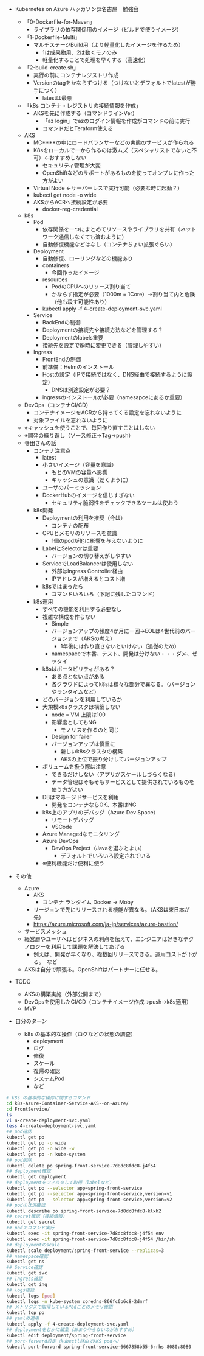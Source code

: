 - Kubernetes on Azure ハッカソン@名古屋　勉強会
  - 「0-Dockerfile-for-Maven」
    - ライブラリの依存関係用のイメージ（ビルドで使うイメージ）
  - 「1-Dockerfile-Multi」
    - マルチステージBuild用（より軽量化したイメージを作るため）
      - 1は成果物用、2は動くモノのみ
      - 軽量化することで処理を早くする（高速化）
  - 「2-build-create.sh」
    - 実行の前にコンテナレジストリ作成
    - Versionのtagをかならずつける（つけないとデフォルトでlatestが勝手につく）
      - latestは最悪
  - 「k8s コンテナ・レジストリの接続情報を作成」
    - AKSを先に作成する（コマンドラインVer）
      - 「az login」でazのログイン情報を作成がコマンドの前に実行
      - コマンドだとTeraform使える
  - AKS
    - MC****の中にロードバランサーなどの実態のサービスが作られる
    - K8sをローカルで一から作るのは激ムズ（スペシャリストでないと不可）←おすすめしない
      - セキュリティ管理が大変
      - OpenShiftなどのサポートがあるものを使ってオンプレに作った方がよい
    - Virtual Node ←サーバーレスで実行可能（必要な時に起動？）
    - kubectl get node -o wide
    - AKSからACRへ接続設定が必要
      - docker-reg-credential
  - k8s
    - Pod
      - 依存関係を一つにまとめてリソースやライブラリを共有（ネットワーク通信しなくても済むように）
      - 自動修復機能などはなし（コンテナちょい拡張ぐらい）
    - Deployment
      - 自動修復、ローリングなどの機能あり
      - containers
        - 今回作ったイメージ
      - resources
        - PodのCPUへのリソース割り当て
        - かならず指定が必要（1000m = 1Core）→割り当て内と危険（他も殺す可能性あり）
      - kubectl apply -f 4-create-deployment-svc.yaml
    - Service
      - BackEndの制御
      - Deploymentの接続先や接続方法などを管理する？
      - Deploymentのlabels重要
      - 接続先を設定で瞬時に変更できる（管理しやすい）
    - Ingress
      - FrontEndの制御
      - 前準備：Helmのインストール
      - Hostの設定（IPで接続ではなく、DNS経由で接続するように設定）
        - DNSは別途設定が必要？
      - ingressのインストールが必要（namesapceにあるか重要）
  - DevOps（コンテナCI/CD）
    - コンテナイメージをACRから持ってくる設定を忘れないように
    - 対象ファイルを忘れないように
  - ※キャッシュを使うことで、毎回作り直すことはしない
  - ※開発の繰り返し（ソース修正→Tag→push）
  - 寺田さんの話
    - コンテナ注意点
      - latest
      - 小さいイメージ（容量を意識）
        - もとのVMの容量へ影響
        - キャッシュの意識（効くように）
      - ユーザのパーミッション
      - DockerHubのイメージを信じすぎない
        - セキュリティ脆弱性をチェックできるツールは使おう
    - k8s開発
      - Deploymentの利用を推奨（今は）
        - コンテナの配布
      - CPUとメモリのリソースを意識
        - 1個のpodが他に影響を与えないように
      - LabelとSelectorは重要
        - バージョンの切り替えがしやすい
      - ServiceでLoadBalancerは使用しない
        - 外部はIngress Controller経由
        - IPアドレスが増えるとコスト増
      - k8sではまったら
        - コマンドいろいろ（下記に残したコマンド）
    - k8s運用
      - すべての機能を利用する必要なし
      - 複雑な構成を作らない
        - Simple
        - バージョンアップの頻度4か月に一回→EOLは4世代前のバージョンまで（AKSの考え）
          - 1年後には作り直さないといけない（追従のため）
        - namespaceで本番、テスト、開発は分けない・・・ダメ、ゼッタイ
      - k8sはポータビリティがある？
        - ある点とない点がある
        - 各クラウドによってk8sは様々な部分で異なる。（バージョンやランタイムなど）
      - どのバージョンを利用しているか
      - 大規模k8sクラスタは構築しない
        - node = VM 上限は100
        - 影響度としてもNG
          - モノリスを作るのと同じ
        - Design for failer
        - バージョンアップは慎重に
          - 新しいk8sクラスタの構築
          - AKSの上位で振り分けしてバージョンアップ
      - ボリュームを扱う際は注意
        - できるだけしない（アプリがスケールしづらくなる）
        - データ管理はそもそもサービスとして提供されているものを使う方がよい
      - DBはマネージドサービスを利用
        - 開発をコンテナならOK、本番はNG
      - k8s上のアプリのデバッグ（Azure Dev Space）
        - リモートデバッグ
        - VSCode
      - Azure Managedなモニタリング
      - Azure DevOps
        - DevOps Project（Javaを選ぶとよい）
          - デフォルトでいろいろ設定されている
      - ※便利機能だけ便利に使う
- その他
  - Azure
    - AKS
      - コンテナ ランタイム Docker → Moby
    - リージョンで先にリリースされる機能が異なる。（AKSは東日本が先）
    - https://azure.microsoft.com/ja-jp/services/azure-bastion/
  - サービスメッシュ
  - 経営層やユーザへはビジネスの利点を伝えて、エンジニアは好きなテクノロジーを利用して課題を解決してあげる
    - 例えば、開発が早くなり、複数回リリースできる。運用コストが下がる。　など
  - AKSは自分で頑張る。OpenShiftはパートナーに任せる。
- TODO
  - AKSの構築実施（外部公開まで）
  - DevOpsを使用したCI/CD（コンテナイメージ作成→push→k8s適用）
  - MVP

- 自分のターン
  - k8s の基本的な操作（ログなどの状態の調査）
    - deployment
    - ログ
    - 修復
    - スケール
    - 復帰の確認
    - システムPod
    - など

```sh
# k8s の基本的な操作に関するコマンド
cd k8s-Azure-Container-Service-AKS--on-Azure/
cd FrontService/
ls
vi 4-create-deployment-svc.yaml
less 4-create-deployment-svc.yaml
## pod確認
kubectl get po
kubectl get po -o wide
kubectl get po -o wide -w
kubectl get po -n kube-system
## pod削除
kubectl delete po spring-front-service-7d8dc8fdc8-j4f54
## deployment確認
kubectl get deployment
## deploymentをフィルタして取得（labelなど）
kubectl get po --selector app=spring-front-service
kubectl get po --selector app=spring-front-service,version=v1
kubectl get po --selector app=spring-front-service,version=v2
## podの状況確認
kubectl describe po spring-front-service-7d8dc8fdc8-klxh2
## secret確認（接続情報）
kubectl get secret
## podでコマンド実行
kubectl exec -it spring-front-service-7d8dc8fdc8-j4f54 env
kubectl exec -it spring-front-service-7d8dc8fdc8-j4f54 /bin/sh
## deploymentのscale
kubectl scale deployment/spring-front-service --replicas=3
## namespace確認
kubectl get ns
## Service確認
kubectl get svc
## Ingress確認
kubectl get ing
## logs確認
kubectl logs [pod]
kubectl logs -n kube-system coredns-866fc6b6c8-2dmrf
## メトリクスで取得しているPodごとのメモリ確認
kubectl top po
## yamlの適用
kubectl apply -f 4-create-deployment-svc.yaml
## deploymentをじかに編集（あまりやらないのがおすすめ）
kubectl edit deployment/spring-front-service
## port-forward設定（kubectl経由でAKS podへ）
kubectl port-forward spring-front-service-6667858b55-6rrhs 8080:8080
```

